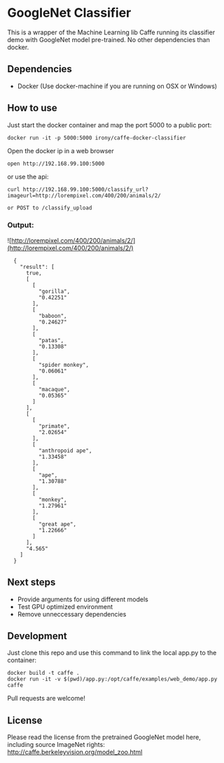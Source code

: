 GoogleNet Classifier
=======================

This is a wrapper of the Machine Learning lib Caffe running its classifier demo with GoogleNet model pre-trained. No other dependencies than docker.

## Dependencies

 - Docker (Use docker-machine if you are running on OSX or Windows)

## How to use

Just start the docker container and map the port 5000 to a public port:

    docker run -it -p 5000:5000 irony/caffe-docker-classifier

Open the docker ip in a web browser

    open http://192.168.99.100:5000

or use the api:

    curl http://192.168.99.100:5000/classify_url?imageurl=http://lorempixel.com/400/200/animals/2/

    or POST to /classify_upload

### Output:

  ![http://lorempixel.com/400/200/animals/2/](http://lorempixel.com/400/200/animals/2/)


      {
        "result": [
          true,
          [
            [
              "gorilla",
              "0.42251"
            ],
            [
              "baboon",
              "0.24627"
            ],
            [
              "patas",
              "0.13308"
            ],
            [
              "spider monkey",
              "0.06061"
            ],
            [
              "macaque",
              "0.05365"
            ]
          ],
          [
            [
              "primate",
              "2.02654"
            ],
            [
              "anthropoid ape",
              "1.33458"
            ],
            [
              "ape",
              "1.30788"
            ],
            [
              "monkey",
              "1.27961"
            ],
            [
              "great ape",
              "1.22666"
            ]
          ],
          "4.565"
        ]
      }


## Next steps

- Provide arguments for using different models
- Test GPU optimized environment
- Remove unneccessary dependencies

## Development

Just clone this repo and use this command to link the local app.py to the container:

    docker build -t caffe .
    docker run -it -v $(pwd)/app.py:/opt/caffe/examples/web_demo/app.py caffe

Pull requests are welcome!

## License

Please read the license from the pretrained GoogleNet model here, including source ImageNet rights:
http://caffe.berkeleyvision.org/model_zoo.html
